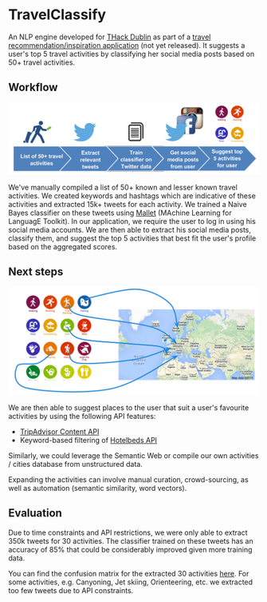 # TravelClassify

An NLP engine developed for [THack Dublin](http://www.tnooz.com/event/thack-dublin-2015/) as part of a [travel
recommendation/inspiration application](https://github.com/KlavierCat/THack) (not yet released). It suggests a user's
top 5 travel activities by classifying her social media posts based on 50+ travel activities.

## Workflow

![Travel classificaton workflow](images/workflow.png)

We've manually compiled a list of 50+ known and lesser known travel activities. We created keywords and hashtags
which are indicative of these activities and extracted 15k+ tweets for each activity. We trained a Naive Bayes
classifier on these tweets using [Mallet](http://mallet.cs.umass.edu/) (MAchine Learning for LanguagE Toolkit).
In our application, we require the user to log in using his social media accounts. We are then able to extract
his social media posts, classify them, and suggest the top 5 activities that best fit the user's profile based
on the aggregated scores.

## Next steps

![Activities to places](images/activities_places.png)

We are then able to suggest places to the user that suit a user's favourite activities by using the following API
features:
- [TripAdvisor Content API](https://developer-tripadvisor.com/content-api/)
- Keyword-based filtering of [Hotelbeds API](http://www.programmableweb.com/api/hotelbeds)

Similarly, we could leverage the Semantic Web or compile our own activities / cities database from unstructured data.

Expanding the activities can involve manual curation, crowd-sourcing, as well as automation (semantic similarity,
word vectors).

## Evaluation

Due to time constraints and API restrictions, we were only able to extract 350k tweets for 30 activities.
The classifier trained on these tweets has an accuracy of 85% that could be considerably improved
given more training data.

You can find the confusion matrix for the extracted 30 activities [here](confusion_matrix_30.txt).
For some activities, e.g. Canyoning, Jet skiing, Orienteering, etc. we extracted too few tweets due to API constraints.
